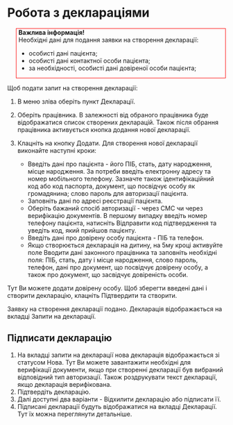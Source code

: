 # Робота з деклараціями

<div style="border: 1px solid red; margin-left: 20px; padding-left: 5px">
<b>Важлива інформація!</b>   
<div>Необхідні дані для подання заявки на створення декларації:   
<ul><li>особисті дані пацієнта;</li>
<li>особисті дані контактної особи пацієнта;</li>
<li>за необхідності, особисті дані довіреної особи пацієнта;</li></ul></div></div>

Щоб подати запит на створення декларації:

1. В меню зліва оберіть пункт Декларації.

2. Оберіть працівника. В залежності від обраного працівника буде відображатися список створених декларацій. Також після обрання працівника активується кнопка додання нової декларації.

3. Клацніть на кнопку Додати. Для створення нової декларації виконайте наступні кроки:
    - Введіть дані про пацієнта - його ПІБ, стать, дату народження, місце народження. За потреби введіть електронну адресу та номер мобільного телефону. Зазначте також ідентифікаційний код або код паспорта, документ, що посвідчує особу як громадянина; слово пароль для авторизації пацієнта.
    - Заповніть дані по адресі реєстрації пацієнта.
    - Оберіть бажаний спосіб авторизації - через СМС чи через верифікацію документів. В першому випадку введіть номер телефону пацієнта, натисніть Відправити код підтвердження та уведіть код, який прийшов пацієнту.
    - Введіть дані про довірену особу пацієнта - ПІБ та телефон.
    - Якщо створюється декларація на дитину, на 5му кроці активуйте поле Вводити дані законного працівника та заповніть необхідні поля: ПІБ, стать, дату і місце народження, слово пароль, телефон, дані про документ, що посвідчує довірену особу, а також про документ, що засвідчує довіреність особи.    

Тут Ви можете додати довірену особу.
Щоб зберегти введені дані і створити декларацію, клацніть Підтвердити та створити.

Заявку на створення декларації подано. Декларація відображається на вкладці Запити на декларації.

## Підписати декларацію

1. На вкладці запити на декларації нова декларація відображається зі статусом Нова. Тут Ви можете завантажити необхідні для верифікації документи, якщо при створенні декларації був вибраний відповідний тип авторизації. Також роздрукувати текст декларації, якщо декларація верифікована. 
2. Підтвердіть декларацію.
3. Далі доступні два варіанти - Відхилити декларацію або підписати її.
4. Підписані декларації будуть відображатися на вкладці Декларації. Тут їх можна переглянути детальніше.